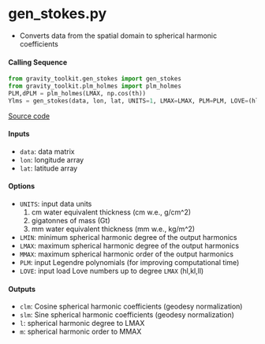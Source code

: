 gen_stokes.py
=============

 - Converts data from the spatial domain to spherical harmonic coefficients

#### Calling Sequence
```python
from gravity_toolkit.gen_stokes import gen_stokes
from gravity_toolkit.plm_holmes import plm_holmes
PLM,dPLM = plm_holmes(LMAX, np.cos(th))
Ylms = gen_stokes(data, lon, lat, UNITS=1, LMAX=LMAX, PLM=PLM, LOVE=(hl,kl,ll))
```
[Source code](https://github.com/tsutterley/read-GRACE-harmonics/blob/master/gravity_toolkit/gen_stokes.py)

#### Inputs
 - `data`: data matrix
 - `lon`: longitude array
 - `lat`: latitude array

#### Options
 - `UNITS`: input data units
    1) cm water equivalent thickness (cm w.e., g/cm^2)
    2) gigatonnes of mass (Gt)
    3) mm water equivalent thickness (mm w.e., kg/m^2)
 - `LMIN`: minimum spherical harmonic degree of the output harmonics
 - `LMAX`:  maximum spherical harmonic degree of the output harmonics
 - `MMAX`: maximum spherical harmonic order of the output harmonics
 - `PLM`: input Legendre polynomials (for improving computational time)
 - `LOVE`: input load Love numbers up to degree `LMAX` (hl,kl,ll)

#### Outputs
 - `clm`: Cosine spherical harmonic coefficients (geodesy normalization)
 - `slm`: Sine spherical harmonic coefficients (geodesy normalization)
 - `l`: spherical harmonic degree to LMAX
 - `m`: spherical harmonic order to MMAX
